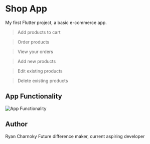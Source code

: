 # Shop App

My first Flutter project, a basic e-commerce app.  

> Add products to cart

> Order products

> View your orders

> Add new products

> Edit existing products

> Delete existing products

## App Functionality

![App Functionality](http://g.recordit.co/T1tDSSAdtt.gif)

## Author

Ryan Charnoky
Future difference maker, current aspiring developer